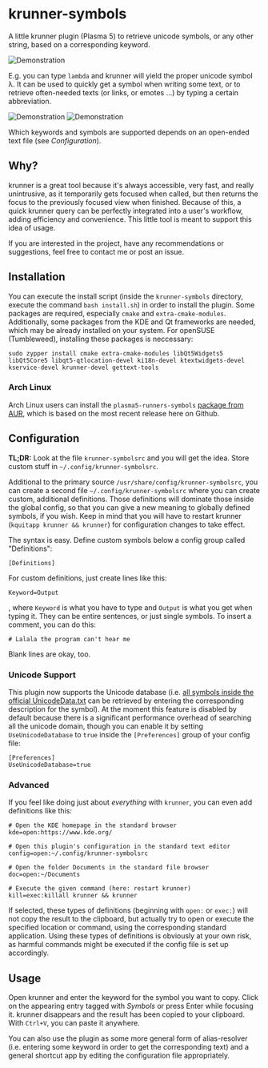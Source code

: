 # krunner-symbols

A little krunner plugin (Plasma 5) to retrieve unicode symbols, or any other string, based on a corresponding keyword.

![Demonstration](https://raw.githubusercontent.com/domschrei/krunner-symbols/master/img/demonstration1.png)

E.g. you can type `lambda` and krunner will yield the proper unicode symbol λ. It can be used to quickly get a symbol when writing some text, or to retrieve often-needed texts (or links, or emotes ...) by typing a certain abbreviation.

![Demonstration](https://raw.githubusercontent.com/domschrei/krunner-symbols/master/img/demonstration2.png)
![Demonstration](https://raw.githubusercontent.com/domschrei/krunner-symbols/master/img/demonstration3.png)

Which keywords and symbols are supported depends on an open-ended text file (see *Configuration*).

## Why?

krunner is a great tool because it's always accessible, very fast, and really unintrusive, as it temporarily gets focused when called, but then returns the focus to the previously focused view when finished. Because of this, a quick krunner query can be perfectly integrated into a user's workflow, adding efficiency and convenience. This little tool is meant to support this idea of usage.

If you are interested in the project, have any recommendations or suggestions, feel free to contact me or post an issue.

## Installation

You can execute the install script (inside the `krunner-symbols` directory, execute the command `bash install.sh`) in order to install the plugin. Some packages are required, especially `cmake` and `extra-cmake-modules`. Additionally, some packages from the KDE and Qt frameworks are needed, which may be already installed on your system. For openSUSE (Tumbleweed), installing these packages is neccessary:

```
sudo zypper install cmake extra-cmake-modules libQt5Widgets5 libQt5Core5 libqt5-qtlocation-devel ki18n-devel ktextwidgets-devel kservice-devel krunner-devel gettext-tools
```

### Arch Linux 

Arch Linux users can install the `plasma5-runners-symbols` [package from AUR](https://aur.archlinux.org/packages/plasma5-runners-symbols/ "link to AUR package"), which is based on the most recent release here on Github.

## Configuration

**TL;DR:** Look at the file `krunner-symbolsrc` and you will get the idea. Store custom stuff in `~/.config/krunner-symbolsrc`.

Additional to the primary source `/usr/share/config/krunner-symbolsrc`, you can create a second file `~/.config/krunner-symbolsrc` where you can create custom, additional definitions. Those definitions will dominate those inside the global config, so that you can give a new meaning to globally defined symbols, if you wish. Keep in mind that you will have to restart krunner (`kquitapp krunner && krunner`) for configuration changes to take effect.

The syntax is easy. Define custom symbols below a config group called "Definitions":
```
[Definitions]
```
For custom definitions, just create lines like this:
```
Keyword=Output
```
, where `Keyword` is what you have to type and `Output` is what you get when typing it. They can be entire sentences, or just single symbols. To insert a comment, you can do this: 

```
# Lalala the program can't hear me
```

Blank lines are okay, too.

### Unicode Support

This plugin now supports the Unicode database (i.e. [all symbols inside the official UnicodeData.txt](http://www.unicode.org/Public/UCD/latest/ucd/UnicodeData.txt) can be retrieved by entering the corresponding description for the symbol). At the moment this feature is disabled by default because there is a significant performance overhead of searching all the unicode domain, though you can enable it by setting `UseUnicodeDatabase` to `true` inside the `[Preferences]` group of your config file:

```
[Preferences]
UseUnicodeDatabase=true
```

### Advanced

If you feel like doing just about *everything* with `krunner`, you can even add definitions like this:

```
# Open the KDE homepage in the standard browser
kde=open:https://www.kde.org/

# Open this plugin's configuration in the standard text editor
config=open:~/.config/krunner-symbolsrc

# Open the folder Documents in the standard file browser
doc=open:~/Documents

# Execute the given command (here: restart krunner)
kill=exec:killall krunner && krunner
```

If selected, these types of definitions (beginning with `open:` or `exec:`) will not copy the result to the clipboard, but actually try to open or execute the specified location or command, using the corresponding standard application. Using these types of definitions is obviously at your own risk, as harmful commands might be executed if the config file is set up accordingly.

## Usage

Open krunner and enter the keyword for the symbol you want to copy. Click on the appearing entry tagged with *Symbols* or press Enter while focusing it. krunner disappears and the result has been copied to your clipboard. With `Ctrl+V`, you can paste it anywhere.

You can also use the plugin as some more general form of alias-resolver (i.e. entering some keyword in order to get the corresponding text) and a general shortcut app by editing the configuration file appropriately.
